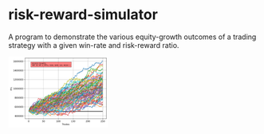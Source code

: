 # risk-reward-simulator
A program to demonstrate the various equity-growth outcomes of a trading strategy with a given win-rate and risk-reward ratio. 

<img src="plots/20220317014053_WR_30_RR_4_RPT_5000_SIMS_100_MODE_1.png" alt="Plot" width="200"/>

